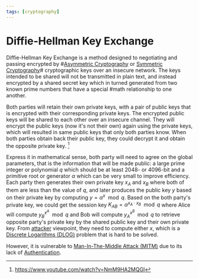 ```yaml
---
tags: [cryptography]
---
```


# Diffie-Hellman Key Exchange

Diffie-Hellman Key Exchange is a method designed to negotiating and passing
encrypted by #[Asymmetric Cryptography](202203221212.md) or
[Symmetric Cryptography](202209012153.md)# cryptographic keys over an insecure
network. The keys intended to be shared will not be transmitted in plain text,
and instead encrypted by a shared secret key which in turned generated from two
known prime numbers that have a special #math relationship to one another.

Both parties will retain their own private keys, with a pair of public keys that
is encrypted with their corresponding private keys. The encrypted public keys
will be shared to each other over an insecure channel. They will encrypt the
public keys (now it's not their own) again using the private keys, which will
resulted in same public keys that only both parties know. When both parties
obtain back their public key, they could decrypt it and obtain the opposite
private key. [^computerphile2017]

Express it in mathematical sense, both party will need to agree on the global
parameters, that is the information that will be made public: a large prime
integer or polynomial $q$ which should be at least 2048- or 4096-bit and a
primitive root or generator $\alpha$ which can be very small to improve
efficiency. Each party then generates their own private key $x_A$ and $x_B$
where both of them are less than the value of $q$, and later produces the public
key $y$ based on their private key by computing $y = \alpha^x \mod q$. Based on
the both party's private key, we could get the session key $K_{AB} = \alpha^{x_A
\cdot x_B} \mod q$ where Alice will compute $y_B^{x^A} \mod q$ and Bob will
compute $y_A^{x^B} \mod q$ to retrieve opposite party's private key by the
shared public key and their own private key. From [attacker](202209281128.md)
viewpoint, they need to compute either $x$, which is a [Discrete Logarithms (DLOG)](202210232232.md)
problem that is hard to be solved.

However, it is vulnerable to [Man-In-The-Middle Attack (MITM)](202210132201.md)
due to its lack of [Authentication](202210040915.md).

[^computerphile2017]: https://www.youtube.com/watch?v=NmM9HA2MQGI
